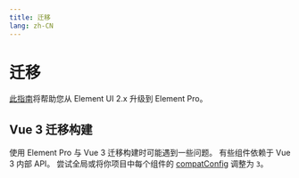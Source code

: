 ```yaml
---
title: 迁移
lang: zh-CN
---
```


# 迁移

[此指南](https://github.com/element-plus/element-plus/discussions/5658)将帮助您从 Element UI 2.x 升级到 Element Pro。

## Vue 3 迁移构建

使用 Element Pro 与 Vue 3 迁移构建时可能遇到一些问题。 有些组件依赖于 Vue 3 内部 API。 尝试全局或将你项目中每个组件的 [compatConfig](https://v3.vuejs.org/guide/migration/migration-build.html#per-component-config) 调整为 `3`。

<style scoped>
  details {
    margin-top: 8px;
  }
</style>
